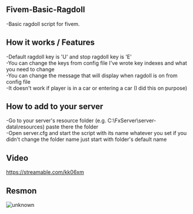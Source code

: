 ## Fivem-Basic-Ragdoll
-Basic ragdoll script for fivem.

## How it works / Features
-Default ragdoll key is 'U' and stop ragdoll key is 'E'  
-You can change the keys from config file I've wrote key indexes and what you need to change  
-You can change the message that will display when ragdoll is on from config file  
-It doesn't work if player is in a car or entering a car (I did this on purpose)  

## How to add to your server
-Go to your server's resource folder (e.g. C:\FxServer\server-data\resources) paste there the folder  
-Open server.cfg and start the script with its name whatever you set if you didn't change the folder name just start with folder's default name  

## Video
https://streamable.com/kk06xm


## Resmon  
![unknown](https://user-images.githubusercontent.com/79521748/158225382-450ba8f5-8024-4cf2-9959-8b755ebd0cc9.png)
